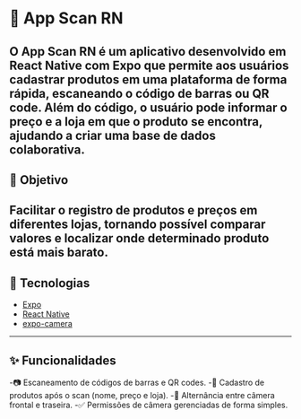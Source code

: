# 📱 App Scan RN 

O **App Scan RN** é um aplicativo desenvolvido em **React Native** com **Expo** que permite aos usuários cadastrar produtos em uma plataforma de forma rápida, escaneando o código de barras ou QR code.
Além do código, o usuário pode informar o preço e a loja em que o produto se encontra, ajudando a criar uma base de dados colaborativa.
---
## 🎯 Objetivo

Facilitar o registro de produtos e preços em diferentes lojas, tornando possível comparar valores e localizar onde determinado produto está mais barato.
---
## 🚀 Tecnologias

- [Expo](https://expo.dev/)  
- [React Native](https://reactnative.dev/)  
- [expo-camera](https://docs.expo.dev/versions/latest/sdk/camera/)  
---
## ✨ Funcionalidades

-📷 Escaneamento de códigos de barras e QR codes.
-📝 Cadastro de produtos após o scan (nome, preço e loja).
-🔄 Alternância entre câmera frontal e traseira.
-✅ Permissões de câmera gerenciadas de forma simples.
